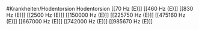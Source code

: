 #Krankheiten/Hodentorsion
Hodentorsion
[[70 Hz (E)]]
[[460 Hz (E)]]
[[830 Hz (E)]]
[[2500 Hz (E)]]
[[150000 Hz (E)]]
[[225750 Hz (E)]]
[[475160 Hz (E)]]
[[667000 Hz (E)]]
[[742000 Hz (E)]]
[[985670 Hz (E)]]